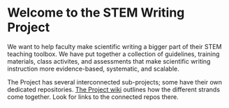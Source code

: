 # Welcome to the STEM Writing Project
We want to help faculty make scientific writing a bigger part of their STEM teaching toolbox. We have put together a collection of guidelines, training materials, class activites, and assessments that make scientific writing instruction more evidence-based, systematic, and scalable. 

The Project has several interconnected sub-projects; some have their own dedicated repositories. [The Project wiki](https://github.com/adanieljohnson/stemwritingproject/wiki) outlines how the different strands come together. Look for links to the connected repos there.


